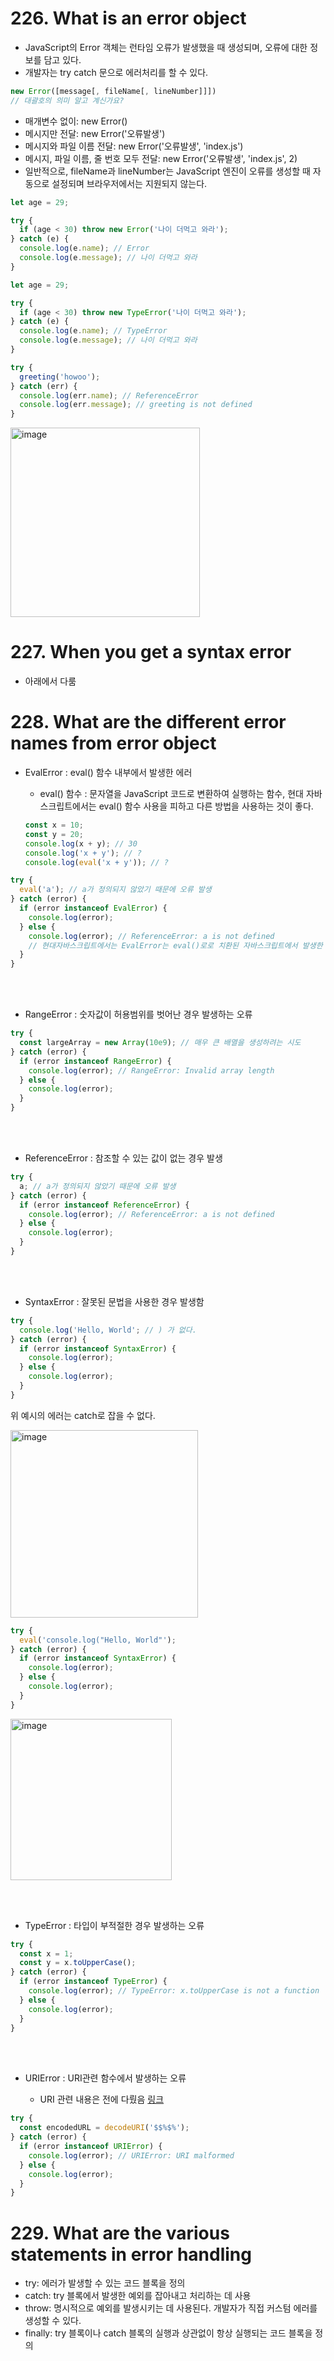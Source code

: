 # 226. What is an error object

- JavaScript의 Error 객체는 런타임 오류가 발생했을 때 생성되며, 오류에 대한 정보를 담고 있다.
- 개발자는 try catch 문으로 에러처리를 할 수 있다.

```js
new Error([message[, fileName[, lineNumber]]])
// 대괄호의 의미 알고 계신가요?
```

- 매개변수 없이: new Error()
- 메시지만 전달: new Error('오류발생')
- 메시지와 파일 이름 전달: new Error('오류발생', 'index.js')
- 메시지, 파일 이름, 줄 번호 모두 전달: new Error('오류발생', 'index.js', 2)
- 일반적으로, fileName과 lineNumber는 JavaScript 엔진이 오류를 생성할 때 자동으로 설정되며 브라우저에서는 지원되지 않는다.

```js
let age = 29;

try {
  if (age < 30) throw new Error('나이 더먹고 와라');
} catch (e) {
  console.log(e.name); // Error
  console.log(e.message); // 나이 더먹고 와라
}

let age = 29;

try {
  if (age < 30) throw new TypeError('나이 더먹고 와라');
} catch (e) {
  console.log(e.name); // TypeError
  console.log(e.message); // 나이 더먹고 와라
}

try {
  greeting('howoo');
} catch (err) {
  console.log(err.name); // ReferenceError
  console.log(err.message); // greeting is not defined
}
```

<img width="303" alt="image" src="https://github.com/CS-TeamStudy/CS_Study_for_Interview/assets/87072568/b267ac13-f1c0-4dd1-acd7-d872411da829">

# 227. When you get a syntax error

- 아래에서 다룸

# 228. What are the different error names from error object

- EvalError : eval() 함수 내부에서 발생한 에러

  - eval() 함수 : 문자열을 JavaScript 코드로 변환하여 실행하는 함수, 현대 자바스크립트에서는 eval() 함수 사용을 피하고 다른 방법을 사용하는 것이 좋다.

  ```js
  const x = 10;
  const y = 20;
  console.log(x + y); // 30
  console.log('x + y'); // ?
  console.log(eval('x + y')); // ?
  ```

```js
try {
  eval('a'); // a가 정의되지 않았기 때문에 오류 발생
} catch (error) {
  if (error instanceof EvalError) {
    console.log(error);
  } else {
    console.log(error); // ReferenceError: a is not defined
    // 현대자바스크립트에서는 EvalError는 eval()로로 치환된 자바스크립트에서 발생한 오류로 표시된다.
  }
}
```
<br/><br/>
- RangeError : 숫자값이 허용범위를 벗어난 경우 발생하는 오류

```js
try {
  const largeArray = new Array(10e9); // 매우 큰 배열을 생성하려는 시도
} catch (error) {
  if (error instanceof RangeError) {
    console.log(error); // RangeError: Invalid array length
  } else {
    console.log(error);
  }
}
```
<br/><br/>
- ReferenceError : 참조할 수 있는 값이 없는 경우 발생

```js
try {
  a; // a가 정의되지 않았기 때문에 오류 발생
} catch (error) {
  if (error instanceof ReferenceError) {
    console.log(error); // ReferenceError: a is not defined
  } else {
    console.log(error);
  }
}
```
<br/><br/>
- SyntaxError : 잘못된 문법을 사용한 경우 발생함

```js
try {
  console.log('Hello, World'; // ) 가 없다.
} catch (error) {
  if (error instanceof SyntaxError) {
    console.log(error);
  } else {
    console.log(error);
  }
}
```

위 예시의 에러는 catch로 잡을 수 없다.

<img width="300" alt="image" src="https://github.com/CS-TeamStudy/CS_Study_for_Interview/assets/87072568/7c92c0ed-0643-4c6c-8391-0ae6e3aad4a7">


```js
try {
  eval('console.log("Hello, World"');
} catch (error) {
  if (error instanceof SyntaxError) {
    console.log(error);
  } else {
    console.log(error);
  }
}
```

<img width="258" alt="image" src="https://github.com/CS-TeamStudy/CS_Study_for_Interview/assets/87072568/7e63efa9-c97b-47c6-bb08-60ecad9aa74e">

<br/><br/>
- TypeError : 타입이 부적절한 경우 발생하는 오류

```js
try {
  const x = 1;
  const y = x.toUpperCase();
} catch (error) {
  if (error instanceof TypeError) {
    console.log(error); // TypeError: x.toUpperCase is not a function
  } else {
    console.log(error);
  }
}
```
<br/><br/>
- URIError : URI관련 함수에서 발생하는 오류

  - URI 관련 내용은 전에 다뤘음 [링크](<https://github.com/CS-TeamStudy/CS_Study_for_Interview/blob/master/Javascript/Object.create()%20%26%20encode%20URL%20%26%20decode%20URL.md>)

```js
try {
  const encodedURL = decodeURI('$$%$%');
} catch (error) {
  if (error instanceof URIError) {
    console.log(error); // URIError: URI malformed
  } else {
    console.log(error);
  }
}
```

# 229. What are the various statements in error handling

- try: 에러가 발생할 수 있는 코드 블록을 정의
- catch: try 블록에서 발생한 예외를 잡아내고 처리하는 데 사용
- throw: 명시적으로 예외를 발생시키는 데 사용된다. 개발자가 직접 커스텀 에러를 생성할 수 있다.
- finally: try 블록이나 catch 블록의 실행과 상관없이 항상 실행되는 코드 블록을 정의
